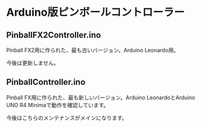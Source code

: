 # Arduino版ピンボールコントローラー

## PinballFX2Controller.ino

Pinball FX2用に作られた、最も古いバージョン。Arduino Leonardo用。

今後は更新しません。

## PinballController.ino

Pinball FX用に作られた、最も新しいバージョン。Arduino LeonardoとArduino UNO R4 Minimaで動作を確認しています。

今後はこちらのメンテナンスがメインになります。
